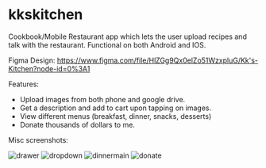 # kkskitchen

Cookbook/Mobile Restaurant app which lets the user upload recipes and talk with the restaurant. Functional on both Android and IOS.

Figma Design: https://www.figma.com/file/HlZGg9Qx0elZo51WzxpluG/Kk's-Kitchen?node-id=0%3A1

Features: 

- Upload images from both phone and google drive.
- Get a description and add to cart upon tapping on images. 
- View different menus (breakfast, dinner, snacks, desserts)
- Donate thousands of dollars to me.


Misc screenshots:

![drawer](https://user-images.githubusercontent.com/62250174/178585899-3d9e2116-af0b-4935-8048-7503f0464428.png)
![dropdown](https://user-images.githubusercontent.com/62250174/178585900-0d8ae01d-536a-4de0-ab51-7e6964d14367.png)
![dinnermain](https://user-images.githubusercontent.com/62250174/178585901-6590e9cc-540e-42e6-a135-d60a40151558.png)
![donate](https://user-images.githubusercontent.com/62250174/178585903-b0e51a1c-88fd-4f7f-9267-699c0676ac8a.png)
